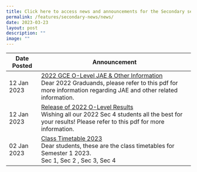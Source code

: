```yaml
---
title: Click here to access news and announcements for the Secondary section
permalink: /features/secondary-news/news/
date: 2023-03-23
layout: post
description: ""
image: ""
---
```



| Date Posted | Announcement |
| -------- | -------- |
| 12 Jan 2023 | <u>2022 GCE O-Level JAE & Other Information</u><br>Dear 2022 Graduands, please refer to this pdf for more information regarding JAE and other related information. |
| 12 Jan 2023 | <u>Release of 2022 O-Level Results</u><br>Wishing all our 2022 Sec 4 students all the best for your results! Please refer to this pdf for more information. |
| 02 Jan 2023 | <u>Class Timetable 2023</u><br>Dear students, these are the class timetables for Semester 1 2023.<br>Sec 1, Sec 2 , Sec 3, Sec 4 |